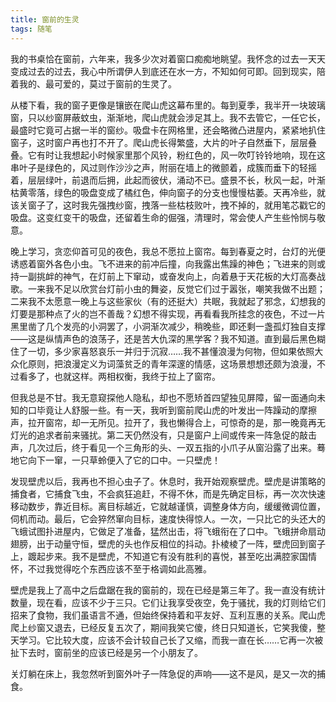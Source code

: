 ```yaml
---
title: 窗前的生灵
tags: 随笔
---
```


我的书桌恰在窗前，六年来，我多少次对着窗口痴痴地眺望。我怀念的过去一天天变成过去的过去，我心中所谓伊人到底还在水一方，不知如何可即。回到现实，陪着我的、最可爱的，莫过于窗前的生灵了。<!--more-->

从楼下看，我的窗子更像是镶嵌在爬山虎这幕布里的。每到夏季，我半开一块玻璃窗，只以纱窗屏蔽蚊虫，渐渐地，爬山虎就会涉足其上。我不去管它，一任它长，最盛时它竟可占据一半的窗纱。吸盘卡在网格里，还会略微凸进屋内，紧紧地扒住窗子，这时窗户再也打不开了。爬山虎长得繁盛，大片的叶子自然垂下，层层叠叠。它有时让我想起小时候家里那个风铃，粉红色的，风一吹叮铃铃地响，现在这串叶子是绿色的，风过则作沙沙之声，附丽在墙上的微颤着，成簇而垂下的轻摇着，层层绿叶，前退而后拥，此起而彼伏，涌动不已。盛景不长，秋风一起，叶渐枯黄零落，绿色的吸盘变成了橘红色，伸向窗子的分支也慢慢枯萎。天再冷些，就该关窗子了，这时我先强拽纱窗，拽落一些枯枝败叶，拽不掉的，就用笔芯戳它的吸盘。这变红变干的吸盘，还留着生命的倔强，清理时，常会使人产生些怜悯与敬意。

晚上学习，贪恋仰首可见的夜色，我总不愿拉上窗帘。每到春夏之时，台灯的光便诱惑着窗外各色小虫。飞不进来的前冲后撞，向我露出焦躁的神色；飞进来的则或持一副挑衅的神气，在灯前上下窜动，或奋发向上，向着悬于天花板的大灯高奏战歌。一来我不足以欣赏台灯前小虫的舞姿，反觉它们过于嚣张，嘲笑我做不出题；二来我不太愿意一晚上与这些家伙（有的还挺大）共眠，我就起了邪念，幻想我的灯要是那种点了火的岂不善哉？幻想不得实现，再看看我所挂念的夜色，不过一片黑里凿了几个发亮的小洞罢了，小洞渐次减少，稍晚些，即还剩一盏孤灯独自支撑——这是纵情声色的浪荡子，还是苦大仇深的黑学客？我不知道。直到最后黑色糊住了一切，多少家喜怒哀乐一并归于沉寂……我不甚懂浪漫为何物，但如果依照大众化原则，把浪漫定义为词藻贫乏的青年深邃的情感，这场景想想还颇为浪漫，不过看多了，也就这样。两相权衡，我终于拉上了窗帘。

但我总是不甘。我无意窥探他人隐私，却也不愿矫首四望独见屏障，留一面通向未知的口毕竟让人舒服一些。有一天，我听到窗前爬山虎的叶发出一阵躁动的摩擦声，拉开窗帘，却一无所见。拉开了，我也懒得合上，可惊奇的是，那一晚竟再无灯光的追求者前来骚扰。第二天仍然没有，只是窗户上间或传来一阵急促的敲击声，几次过后，终于看见一个三角形的头、一双五指的小爪子从窗沿露了出来。蓦地它向下一窜，一只草蛉便入了它的口中。一只壁虎！

发现壁虎以后，我再也不担心虫子了。休息时，我开始观察壁虎。壁虎是讲策略的捕食者，它捕食飞虫，不会疯狂追赶，不得不休，而是先确定目标，再一次次快速移动数步，靠近目标。离目标越近，它就越谨慎，调整身体方向，缓缓微调位置，伺机而动。最后，它会猝然窜向目标，速度快得惊人。一次，一只比它的头还大的飞蛾试图扑进屋内，它做足了准备，猛然出击，将飞蛾衔在了口中。飞蛾拼命扇动翅膀，出于动量守恒，壁虎的头也作反相位的抖动。扑棱棱了一阵，壁虎回到窗子上，踱起步来。我不是壁虎，不知道它有没有胜利的喜悦，甚至吃出满腔家国情怀，不过我觉得吃个东西应该不至于格调如此高雅。

壁虎是我上了高中之后盘踞在我的窗前的，现在已经是第三年了。我一直没有统计数量，现在看，应该不少于三只。它们让我享受夜空，免于骚扰，我的灯则给它们招来了食物，我们虽语言不通，但始终保持着和平友好、互利互惠的关系。爬山虎爬上纱窗又退去，已经反复五次了，期间我笑它傻，终日只知道长，它笑我傻，整天学习。它比较大度，应该不会计较自己长了又缩，而我一直在长……它再一次被扯下去时，窗前坐的应该已经是另一个小朋友了。

关灯躺在床上，我忽然听到窗外叶子一阵急促的声响——这不是风，是又一次的捕食。
